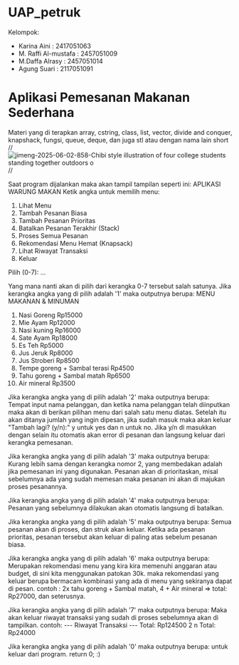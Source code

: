 # UAP_petruk
Kelompok:
- Karina Aini       : 2417051063
- M. Raffi Al-mustafa   : 2457051009
- M.Daffa Alrasy    : 2457051014
- Agung Suari       : 2117051091
# Aplikasi Pemesanan Makanan Sederhana
Materi yang di terapkan array, cstring, class, list, vector, divide and conquer, knapshack, fungsi, queue, deque, dan juga stl atau dengan nama lain short
//
![jimeng-2025-06-02-858-Chibi style illustration of four college students standing together outdoors o](https://github.com/user-attachments/assets/134b6a31-0d46-4ce8-b1e7-5b4f50f05add)
//

Saat program dijalankan maka akan tampil tampilan seperti ini:
APLIKASI WARUNG MAKAN
Ketik angka untuk memilih menu:
1. Lihat Menu
2. Tambah Pesanan Biasa
3. Tambah Pesanan Prioritas
4. Batalkan Pesanan Terakhir (Stack)
5. Proses Semua Pesanan
6. Rekomendasi Menu Hemat (Knapsack)
7. Lihat Riwayat Transaksi
0. Keluar

Pilih (0-7): ...

Yang mana nanti akan di pilih dari kerangka 0-7 tersebut salah satunya.
Jika kerangka angka yang di pilih adalah '1' maka outputnya berupa:
MENU MAKANAN & MINUMAN
1. Nasi Goreng Rp15000
2. Mie Ayam Rp12000
3. Nasi kuning Rp16000
4. Sate Ayam Rp18000
5. Es Teh Rp5000
6. Jus Jeruk Rp8000
7. Jus Stroberi Rp8500
8. Tempe goreng + Sambal terasi Rp4500
9. Tahu goreng + Sambal matah Rp6500
10. Air mineral Rp3500

Jika kerangka angka yang di pilih adalah '2' maka outputnya berupa:
Tempat input nama pelanggan, dan ketika nama pelanggan telah diinputkan maka akan di berikan pilihan menu dari salah satu menu diatas. Setelah itu akan ditanya jumlah yang ingin dipesan, jika sudah masuk maka akan keluar "Tambah lagi? (y/n):" y untuk yes dan n untuk no.
Jika y/n di masukkan dengan selain itu otomatis akan error di pesanan dan langsung keluar dari kerangka pemesanan.

Jika kerangka angka yang di pilih adalah '3' maka outputnya berupa:
Kurang lebih sama dengan kerangka nomor 2, yang membedakan adalah jika pemesanan ini yang digunakan. Pesanan akan di prioritaskan, misal sebelumnya ada yang sudah memesan maka pesanan ini akan di majukan proses pesanannya.

Jika kerangka angka yang di pilih adalah '4' maka outputnya berupa:
Pesanan yang sebelumnya dilakukan akan otomatis langsung di batalkan.

Jika kerangka angka yang di pilih adalah '5' maka outputnya berupa:
Semua pesanan akan di proses, dan struk akan keluar. Ketika ada pesanan prioritas, pesanan tersebut akan keluar di paling atas sebelum pesanan biasa.

Jika kerangka angka yang di pilih adalah '6' maka outputnya berupa:
Merupakan rekomendasi menu yang kira kira memenuhi anggaran atau budget, di sini kita menggunakan patokan 30k. maka rekomendasi yang keluar berupa bermacam kombinasi yang ada di menu yang sekiranya dapat di pesan. contoh : 2x tahu goreng + Sambal matah, 4 + Air mineral => total: Rp27000, dan seterusnya.

Jika kerangka angka yang di pilih adalah '7' maka outputnya berupa:
Maka akan keluar riwayat transaksi yang sudah di proses sebelumnya akan di tampilkan. contoh:
--- Riwayat Transaksi ---
Total: Rp124500 2
n Total: Rp24000

Jika kerangka angka yang di pilih adalah '0' maka outputnya berupa:
untuk keluar dari program.
return 0; :)
